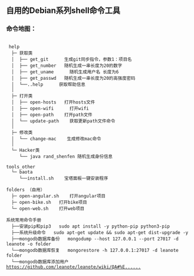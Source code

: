 ## 自用的Debian系列shell命令工具

### **命令地图**：
<pre><code>
 help
  ├─ 获取类
  │  ├── get_git      生成git同步指令，参数1：项目名
  │  ├── get_number   随机生成一串长度为20的数字
  │  ├── get_uname      随机生成用户名 长度为6
  │  ├── get_passwd   随机生成一串长度为20的高强度密码
  │  └──..help      获取帮助信息
  │
  ├─ 打开类
  │  ├── open-hosts   打开hosts文件
  │  ├── open-wifi      打开wifi
  │  ├── open-path    打开path文件
  │  └── update-path    获取更新path文件命令
  │
  ├─ 修改类
  │  └── change-mac    生成修改mac命令
  │
  └─ Hacker类
     └── java rand_shenfen 随机生成身份信息

tools_other
  └─ baota
     └──install.sh    宝塔面板一键安装程序

folders （自用）
  ├─ open-angular.sh    打开angular项目
  ├─ open-bike.sh   打开bike项目
  └─ open-web.sh    打开web项目

系统常用命令手册
  ├──安装pip和pip3   sudo apt install -y python-pip python3-pip
  ├──系统升级命令   sudo apt-get update && sudo apt-get dist-upgrade -y
  ├──mongodb数据库备份   mongodump --host 127.0.0.1 --port 27017 -d leanote -o folder
  └──mongodb数据库恢复   mongorestore -h 127.0.0.1:27017 -d leanote folder
  └──mongodb数据库添加用户 <a href="https://github.com/leanote/leanote/wiki/QA#%E5%A6%82%E4%BD%95%E7%BB%91%E5%AE%9A%E5%9F%9F%E5%90%8D">https://github.com/leanote/leanote/wiki/QA#%E......</a>

</code></pre>

